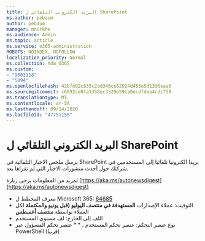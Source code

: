 ```yaml
---
title: البريد الكتروني التلقائي ل SharePoint
ms.author: pebaum
author: pebaum
manager: mnirkhe
ms.audience: Admin
ms.topic: article
ms.service: o365-administration
ROBOTS: NOINDEX, NOFOLLOW
localization_priority: Normal
ms.collection: Adm_O365
ms.custom:
- "9003118"
- "5894"
ms.openlocfilehash: 42bfe92c835c2ad346ce62924d455e5d1396eaa6
ms.sourcegitcommit: c6692ce0fa1358ec3529e59ca0ecdfdea4cdc759
ms.translationtype: MT
ms.contentlocale: ar-SA
ms.lasthandoff: 09/14/2020
ms.locfileid: "47751158"
---
```

# <a name="sharepoint-auto-digest-email"></a>البريد الكتروني التلقائي ل SharePoint

يرسل ملخص الاخبار التلقائية في SharePoint بريدا الكترونيا تلقائيا إلى المستخدمين في شركتك حول أحدث منشورات الاخبار التي لم تقراها بعد.

لمزيد من المعلومات يرجى زيارة [https://aka.ms/autonewsdigest](https://aka.ms/autonewsdigest)

- معرف المخطط ل Microsoft 365:  [64685](https://www.microsoft.com/microsoft-365/roadmap?filters=&featureid=64685)
- التوقيت: عملاء الإصدارات **المستهدفة في منتصف اليوليو (قبل يونيو والمكتملة** لكل العملاء بواسطة **منتصف أغسطس**
- اللف إلى الخارج: لف مستوي المستخدم
- نوع عنصر التحكم: عنصر تحكم المستخدم ، * * عنصر تحكم المسؤول عبر PowerShell (قريبا)
